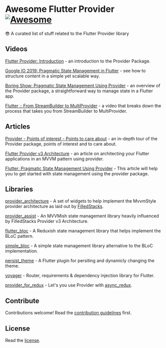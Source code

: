 #  Awesome Flutter Provider [![Awesome](https://cdn.rawgit.com/sindresorhus/awesome/d7305f38d29fed78fa85652e3a63e154dd8e8829/media/badge.svg)](https://github.com/sindresorhus/awesome)

😎 A curated list of stuff related to the Flutter Provider library

## Videos

[Flutter Provider: Introduction](https://youtu.be/O71rYKcxUgA) - an introduction to the Provider Package.

[Google IO 2019: Pragmatic State Management in Flutter](https://www.youtube.com/watch?v=d_m5csmrf7I) - see how to structure content in a simple yet scalable way.

[Boring Show: Pragmatic State Management Using Provider](https://www.youtube.com/watch?v=HrBiNHEqSYU) - an overview of the Provider package, a straightforward way to manage state in a Flutter app.

[Flutter :: From StreamBuilder to MultiProvider](https://youtu.be/budqAnwn740) - a video that breaks down the process that takes you from StreamBuilder to MultiProvider.

## Articles

[Provider - Points of interest - Points to care about](https://www.didierboelens.com/2019/07/provider---points-of-interest---points-to-care-about/) - an in-depth tour of the Provider package, points of interest and to care about.

[Flutter Provider v3 Architecture](https://www.filledstacks.com/post/flutter-provider-v3-architecture/) - an article on architecting your Flutter applications in an MVVM pattern using provider.

[Flutter: Pragmatic State Management Using Provider](https://medium.com/flutter-community/flutter-pragmatic-state-management-using-provider-5c1129f9b5bb) - This article will help you to get started with state management using the provider package.

## Libraries

 [provider_architecture](https://github.com/FilledStacks/provider_architecture) - A set of widgets to help implement the MvvmStyle provider architecture as laid out by [FilledStacks](https://www.youtube.com/filledstacks).
 
 [provider_assist](https://github.com/SKLn-Rad/provider_assist) - An MVVMish state management library heavily influenced by FilledStacks Provider v3 Architecture.
 
 [flutter_bloc](https://github.com/felangel/bloc) - A Reduxish state management library that helps implement the BLoC pattern.
 
 [simple_bloc](https://github.com/everton-e26/simple_bloc) - A simple state management library alternative to the BLoC implementation.
 
 [persist_theme](https://github.com/fluttercommunity/persist_theme) - A Flutter plugin for persiting and dynamicly changing the theme.
 
 [voyager](https://github.com/vishna/voyager) - Router, requirements & dependency injection library for Flutter.

 [provider_for_redux](https://github.com/marcglasberg/provider_for_redux) - Let's you use Provider with [async_redux](https://github.com/marcglasberg/async_redux).
 
 ## Contribute

Contributions welcome! Read the [contribution guidelines](CONTRIBUTING.md) first.

## License

Read the [license](LICENSE).
